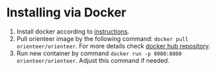 # Installing via Docker

1. Install docker according to [instructions](https://docs.docker.com/engine/installation/).
2. Pull orienteer image by the following command: `docker pull orienteer/orienteer`. For more details check [docker hub repository](https://hub.docker.com/r/orienteer/orienteer/).
3. Run new container by command `docker run -p 8080:8080 orienteer/orienteer`. Adjust this command if needed.



